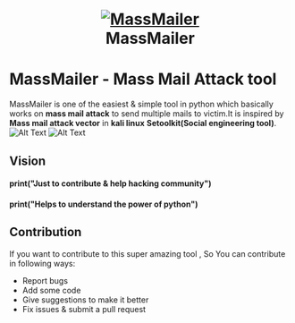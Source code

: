 <h1 align="center">
  <br>
  <a href="https://github.com/ankitdobhal/MassMailer"><img src="https://thepracticaldev.s3.amazonaws.com/i/pcapgsec5ydidpgpib6c.png" alt="MassMailer"></a>
  <br>
  MassMailer
  <br>
</h1>

# MassMailer - Mass Mail Attack tool
MassMailer is one of the easiest & simple tool in python which basically works on **mass mail attack** to send multiple mails to victim.It is inspired by **Mass mail attack vector** in **kali linux**  **Setoolkit(Social engineering tool)**.
![Alt Text](https://thepracticaldev.s3.amazonaws.com/i/h687z3g246dpbr0szgxx.png)
![Alt Text](https://thepracticaldev.s3.amazonaws.com/i/61h8fpmgy5imfs25d7xp.png)

## Vision
  #### print("Just to contribute & help hacking community")
  #### print("Helps to understand the power of python")
  
  
## Contribution
   If you want to contribute to this super amazing tool , So You can contribute in following ways:

- Report bugs
- Add some code
- Give suggestions to make it better
- Fix issues & submit a pull request
